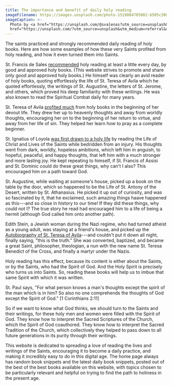 ```yaml
---
title: The importance and benefit of daily holy reading
imageFilename: https://images.unsplash.com/photo-1519884705082-b505c3001e63?ixid=MnwxMjA3fDB8MHxwaG90by1wYWdlfHx8fGVufDB8fHx8&ixlib=rb-1.2.1&auto=format&fit=crop&w=1170&q=80
imageCaption: >-
  Photo by <a href="https://unsplash.com/@svalenas?utm_source=unsplash&utm_medium=referral&utm_content=creditCopyText">Sergiu Vălenaș</a> on <a
  href="https://unsplash.com/?utm_source=unsplash&utm_medium=referral&utm_content=creditCopyText">Unsplash</a>
---
```


The saints practiced and strongly recommended daily reading of holy books. Here are how some examples of how these very Saints profited from holy reading, and how it even turned them into Saints.

St. Francis de Sales [recommended](/snippets/2021-06-26-how-we-should-do-holy-reading.html) holy reading at least a little every day, by good and approved holy books. (This website strives to promote and share only good and approved holy books.) He himself was clearly an avid reader of holy books, quoting effortlessly the life of St. Teresa of Avila which he quoted effortlessly, the writings of St. Augustine, the letters of St. Jerome, and others, which proved his deep familiarity with these writings. He was also known to read the Spiritual Combat daily for many years.

St. Teresa of Avila [profited much](/snippets/2021-11-02-st-teresa-of-avilas-experience-as-a-beginner-in-mental-prayer-and-how-good-books-helped-her-through-it.html) from holy books in the beginning of her devout life. They drew her up to heavenly thoughts and away from worldly thoughts, encouraging her on to the beginning of her return to virtue, and away from her life of sin. They helped her learn how to pray as a complete beginner.

St. Ignatius of Loyola [was first drawn to a holy life](/snippets/2021-11-03-st-ignatius-of-loyola-begins-to-read-holy-books-which-for-the-first-time-gives-him-true-peace.html) by reading the Life of Christ and Lives of the Saints while bedridden from an injury. His thoughts went from dark, worldly, hopeless ambitions, which left him in anguish, to hopeful, peaceful, and happy thoughts, that left him with a much stronger and more lasting joy. He kept repeating to himself, if St. Francis of Assisi and St. Dominic could do these great things, why can't I also? This encouraged him on a path toward God.

St. Augustine, while waiting at someone's house, picked up a book on the table by the door, which so happened to be the Life of St. Antony of the Desert, written by St. Athanasius. He picked it up out of curiosity, and was so fascinated by it, that he exclaimed, such amazing things haave happened as this---and so close in history to our time! If they did these things, why could not I? The true story he read had encouraged him to a life of being a hermit (although God called him onto another path).

Edith Stein, a Jewish woman during the Nazi regime, who had turned atheist as a young adult, was staying at a friend's house, and picked up the [Autobiography of St. Teresa of Avila](/books/life-of-st-teresa-of-avila.html)---and couldn't put it down all night, finally saying, "this is the truth." She was converted, baptized, and became a great Saint, philosopher, theologian, a nun with the new name St. Teresa Benedict of the Cross, and finally a martyr under the Nazis.

Holy reading has this effect, because its content is either about the Saints, or by the Saints, who had the Spirit of God. And the Holy Spirit is precisely who turns us into Saints. So, reading these books will help us to imbue that same Spirit with which it was written.

St. Paul says, "For what person knows a man's thoughts except the spirit of the man which is in him? So also no one comprehends the thoughts of God except the Spirit of God." [1 Corinthians 2:11]

So if we want to know what God thinks, we should turn to the Saints and their writings, for these holy men and women were filled with the Spirit of God. They know how to interpret the Sacred Scriptures of the Church, which the Spirit of God coauthored. They know how to interpret the Sacred Tradition of the Church, which collectively they helped to pass down to all future generations in its purity through their writings.

This website is dedicated to spreading a love of reading the lives and writings of the Saints, encouraging it to become a daily practice, and making it incredibly easy to do in this digital age. The home page always has random book snippets and the latest daily book snippets, posted out of the best of the best books available on this website, with topics chosen to be particularly relevant and helpful on trying to find the path to holiness in the present age.


